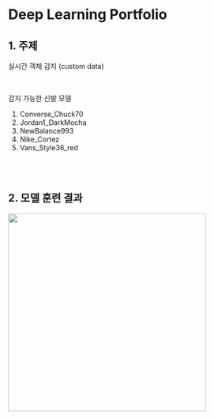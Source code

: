 # **Deep Learning Portfolio**

## 1. 주제
실시간 객체 감지 (custom data)

<br>

감지 가능한 신발 모델
1. Converse_Chuck70
2. Jordan1_DarkMocha
3. NewBalance993
4. Nike_Cortez
5. Vans_Style36_red

<br>
<br>

## 2. 모델 훈련 결과
<img src="https://user-images.githubusercontent.com/82884493/121319263-fe85b000-c946-11eb-9d23-1870018cd91c.png" width="400" height="400">
